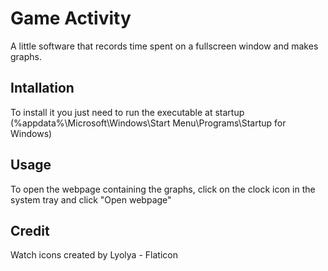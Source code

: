 # Game Activity

A little software that records time spent on a fullscreen window and makes graphs.

## Intallation

To install it you just need to run the executable at startup
(%appdata%\Microsoft\Windows\Start Menu\Programs\Startup for Windows)

## Usage

To open the webpage containing the graphs, click on the clock icon in the system tray and click "Open webpage"

## Credit

Watch icons created by Lyolya - Flaticon
